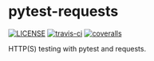 # pytest-requests

[![LICENSE](https://img.shields.io/github/license/debugtalk/pytest-requests.svg)](https://github.com/debugtalk/pytest-requests/blob/master/LICENSE) [![travis-ci](https://travis-ci.org/debugtalk/pytest-requests.svg?branch=master)](https://travis-ci.org/debugtalk/pytest-requests) [![coveralls](https://coveralls.io/repos/github/debugtalk/pytest-requests/badge.svg?branch=master)](https://coveralls.io/github/debugtalk/pytest-requests?branch=master)

HTTP(S) testing with pytest and requests.
